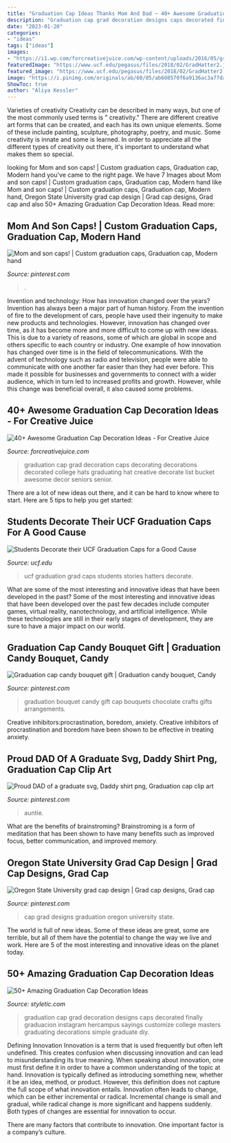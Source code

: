 ```yaml
---
title: "Graduation Cap Ideas Thanks Mom And Dad ~ 40+ Awesome Graduation Cap Decoration Ideas"
description: "Graduation cap grad decoration designs caps decorated finally graduacion instagram hercampus sayings customize college masters graduating decorations simple graduate diy"
date: "2023-01-20"
categories:
- "ideas"
tags: ["ideas"]
images:
- "https://i1.wp.com/forcreativejuice.com/wp-content/uploads/2016/05/graduation-cap-ideas/41-graduation-cap-ideas.jpg?w=600"
featuredImage: "https://www.ucf.edu/pegasus/files/2018/02/GradHatter2.jpg"
featured_image: "https://www.ucf.edu/pegasus/files/2018/02/GradHatter2.jpg"
image: "https://i.pinimg.com/originals/ab/60/85/ab608570f6a9136ac3a77da313390c89.jpg"
ShowToc: true
author: "Aliya Kessler"
---
```



Varieties of creativity
Creativity can be described in many ways, but one of the most commonly used terms is " creativity." There are different creative art forms that can be created, and each has its own unique elements. Some of these include painting, sculpture, photography, poetry, and music. Some creativity is innate and some is learned. In order to appreciate all the different types of creativity out there, it's important to understand what makes them so special.

	

		
looking for Mom and son caps! | Custom graduation caps, Graduation cap, Modern hand you've came to the right page. We have 7 Images about Mom and son caps! | Custom graduation caps, Graduation cap, Modern hand like Mom and son caps! | Custom graduation caps, Graduation cap, Modern hand, Oregon State University grad cap design | Grad cap designs, Grad cap and also 50+ Amazing Graduation Cap Decoration Ideas. Read more:
		
    
## Mom And Son Caps! | Custom Graduation Caps, Graduation Cap, Modern Hand

<img loading=lazy src="https://i.pinimg.com/736x/1a/49/c1/1a49c1f9526a1f0bd45c97c19b3bee45.jpg" onerror="this.onerror=null;this.src='https://tse4.mm.bing.net/th?id=OIP.UAJtgav-_8SjZ6rl9SaRWAHaLB&amp;pid=15.1';" alt="Mom and son caps! | Custom graduation caps, Graduation cap, Modern hand">

_Source: pinterest.com_

>. 

	

Invention and technology: How has innovation changed over the years?
Invention has always been a major part of human history. From the invention of fire to the development of cars, people have used their ingenuity to make new products and technologies. However, innovation has changed over time, as it has become more and more difficult to come up with new ideas. This is due to a variety of reasons, some of which are global in scope and others specific to each country or industry.
One example of how innovation has changed over time is in the field of telecommunications. With the advent of technology such as radio and television, people were able to communicate with one another far easier than they had ever before. This made it possible for businesses and governments to connect with a wider audience, which in turn led to increased profits and growth. However, while this change was beneficial overall, it also caused some problems.

    
## 40+ Awesome Graduation Cap Decoration Ideas - For Creative Juice

<img loading=lazy src="https://i1.wp.com/forcreativejuice.com/wp-content/uploads/2016/05/graduation-cap-ideas/41-graduation-cap-ideas.jpg?w=600" onerror="this.onerror=null;this.src='https://tse1.mm.bing.net/th?id=OIP.RDO8xnq_nIOTw1HgX6tjKAHaHa&amp;pid=15.1';" alt="40+ Awesome Graduation Cap Decoration Ideas - For Creative Juice">

_Source: forcreativejuice.com_

>graduation cap grad decoration caps decorating decorations decorated college hats graduating hat creative decorate list bucket awesome decor seniors senior. 

	

There are a lot of new ideas out there, and it can be hard to know where to start. Here are 5 tips to help you get started: 

    
## Students Decorate Their UCF Graduation Caps For A Good Cause

<img loading=lazy src="https://www.ucf.edu/pegasus/files/2018/02/GradHatter2.jpg" onerror="this.onerror=null;this.src='https://tse1.mm.bing.net/th?id=OIP.Lv94AVFtosWyZk9f100VFAHaHa&amp;pid=15.1';" alt="Students Decorate their UCF Graduation Caps for a Good Cause">

_Source: ucf.edu_

>ucf graduation grad caps students stories hatters decorate. 

	

What are some of the most interesting and innovative ideas that have been developed in the past?
Some of the most interesting and innovative ideas that have been developed over the past few decades include computer games, virtual reality, nanotechnology, and artificial intelligence. While these technologies are still in their early stages of development, they are sure to have a major impact on our world.

    
## Graduation Cap Candy Bouquet Gift | Graduation Candy Bouquet, Candy

<img loading=lazy src="https://i.pinimg.com/originals/ab/60/85/ab608570f6a9136ac3a77da313390c89.jpg" onerror="this.onerror=null;this.src='https://tse2.mm.bing.net/th?id=OIP.AY_h4Iii82uyRdli6VtX9gHaHW&amp;pid=15.1';" alt="Graduation cap candy bouquet gift | Graduation candy bouquet, Candy">

_Source: pinterest.com_

>graduation bouquet candy gift cap bouquets chocolate crafts gifts arrangements. 

	

Creative inhibitors:procrastination, boredom, anxiety.
Creative inhibitors of procrastination and boredom have been shown to be effective in treating anxiety.

    
## Proud DAD Of A Graduate Svg, Daddy Shirt Png, Graduation Cap Clip Art

<img loading=lazy src="https://i.pinimg.com/736x/c9/6f/4d/c96f4dfe1170d60e82d50e4371425a00.jpg" onerror="this.onerror=null;this.src='https://tse1.mm.bing.net/th?id=OIP.cPm5NR-sK6tZtPMKxj1h9AHaHa&amp;pid=15.1';" alt="Proud DAD of a graduate svg, Daddy shirt png, Graduation cap clip art">

_Source: pinterest.com_

>auntie. 

	

What are the benefits of brainstroming?
Brainstroming is a form of meditation that has been shown to have many benefits such as improved focus, better communication, and improved memory.

    
## Oregon State University Grad Cap Design | Grad Cap Designs, Grad Cap

<img loading=lazy src="https://i.pinimg.com/originals/e7/12/63/e71263cf4e3313a4140c2420354e3f9a.jpg" onerror="this.onerror=null;this.src='https://tse4.mm.bing.net/th?id=OIP.Ftt2y4uy-297Z6N1W0SlOAHaJ4&amp;pid=15.1';" alt="Oregon State University grad cap design | Grad cap designs, Grad cap">

_Source: pinterest.com_

>cap grad designs graduation oregon university state. 

	

The world is full of new ideas. Some of these ideas are great, some are terrible, but all of them have the potential to change the way we live and work. Here are 5 of the most interesting and innovative ideas on the planet today.

    
## 50+ Amazing Graduation Cap Decoration Ideas

<img loading=lazy src="http://styletic.com/wp-content/uploads/2016/04/graduation-cap-decoration-ideas/49-graduation-cap-decoration-ideas.jpg" onerror="this.onerror=null;this.src='https://tse1.mm.bing.net/th?id=OIP.sAxx-Sf3iZdSLZqsfzUyQQHaHa&amp;pid=15.1';" alt="50+ Amazing Graduation Cap Decoration Ideas">

_Source: styletic.com_

>graduation cap grad decoration designs caps decorated finally graduacion instagram hercampus sayings customize college masters graduating decorations simple graduate diy. 

	

Defining Innovation
Innovation is a term that is used frequently but often left undefined. This creates confusion when discussing innovation and can lead to misunderstanding its true meaning. When speaking about innovation, one must first define it in order to have a common understanding of the topic at hand.
Innovation is typically defined as introducing something new, whether it be an idea, method, or product. However, this definition does not capture the full scope of what innovation entails. Innovation often leads to change, which can be either incremental or radical. Incremental change is small and gradual, while radical change is more significant and happens suddenly. Both types of changes are essential for innovation to occur.

There are many factors that contribute to innovation. One important factor is a company’s culture.


